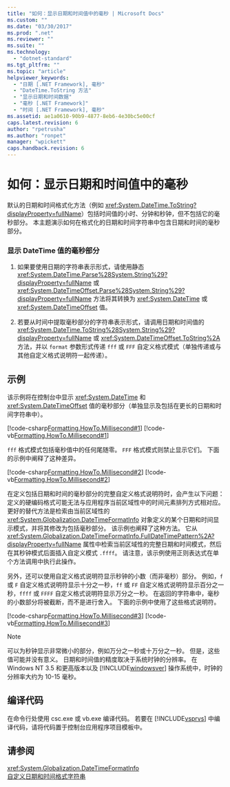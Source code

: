 ```yaml
---
title: "如何：显示日期和时间值中的毫秒 | Microsoft Docs"
ms.custom: ""
ms.date: "03/30/2017"
ms.prod: ".net"
ms.reviewer: ""
ms.suite: ""
ms.technology: 
  - "dotnet-standard"
ms.tgt_pltfrm: ""
ms.topic: "article"
helpviewer_keywords: 
  - "日期 [.NET Framework], 毫秒"
  - "DateTime.ToString 方法"
  - "显示日期和时间数据"
  - "毫秒 [.NET Framework]"
  - "时间 [.NET Framework], 毫秒"
ms.assetid: ae1a0610-90b9-4877-8eb6-4e30bc5e00cf
caps.latest.revision: 6
author: "rpetrusha"
ms.author: "ronpet"
manager: "wpickett"
caps.handback.revision: 6
---
```

# 如何：显示日期和时间值中的毫秒
默认的日期和时间格式化方法（例如 <xref:System.DateTime.ToString?displayProperty=fullName>）包括时间值的小时、分钟和秒钟，但不包括它的毫秒部分。  本主题演示如何在格式化的日期和时间字符串中包含日期和时间的毫秒部分。  
  
### 显示 DateTime 值的毫秒部分  
  
1.  如果要使用日期的字符串表示形式，请使用静态 <xref:System.DateTime.Parse%28System.String%29?displayProperty=fullName> 或 <xref:System.DateTimeOffset.Parse%28System.String%29?displayProperty=fullName> 方法将其转换为 <xref:System.DateTime> 或 <xref:System.DateTimeOffset> 值。  
  
2.  若要从时间中提取毫秒部分的字符串表示形式，请调用日期和时间值的 <xref:System.DateTime.ToString%28System.String%29?displayProperty=fullName> 或 <xref:System.DateTimeOffset.ToString%2A> 方法，并以 `format` 参数形式传递 `fff` 或 `FFF` 自定义格式模式（单独传递或与其他自定义格式说明符一起传递）。  
  
## 示例  
 该示例将在控制台中显示 <xref:System.DateTime> 和 <xref:System.DateTimeOffset> 值的毫秒部分（单独显示及包括在更长的日期和时间字符串中）。  
  
 [!code-csharp[Formatting.HowTo.Millisecond#1](../../../samples/snippets/csharp/VS_Snippets_CLR/Formatting.HowTo.Millisecond/cs/Millisecond.cs#1)]
 [!code-vb[Formatting.HowTo.Millisecond#1](../../../samples/snippets/visualbasic/VS_Snippets_CLR/Formatting.HowTo.Millisecond/vb/Millisecond.vb#1)]  
  
 `fff` 格式模式包括毫秒值中的任何尾随零。  `FFF` 格式模式则禁止显示它们。  下面的示例中阐释了这种差异。  
  
 [!code-csharp[Formatting.HowTo.Millisecond#2](../../../samples/snippets/csharp/VS_Snippets_CLR/Formatting.HowTo.Millisecond/cs/Millisecond.cs#2)]
 [!code-vb[Formatting.HowTo.Millisecond#2](../../../samples/snippets/visualbasic/VS_Snippets_CLR/Formatting.HowTo.Millisecond/vb/Millisecond.vb#2)]  
  
 在定义包括日期和时间的毫秒部分的完整自定义格式说明符时，会产生以下问题：定义的硬编码格式可能无法与应用程序当前区域性中的时间元素排列方式相对应。  更好的替代方法是检索由当前区域性的 <xref:System.Globalization.DateTimeFormatInfo> 对象定义的某个日期和时间显示模式，并将其修改为包括毫秒部分。  该示例也阐释了这种方法。  它从 <xref:System.Globalization.DateTimeFormatInfo.FullDateTimePattern%2A?displayProperty=fullName> 属性中检索当前区域性的完整日期和时间模式，然后在其秒钟模式后面插入自定义模式 `.ffff`。  请注意，该示例使用正则表达式在单个方法调用中执行此操作。  
  
 另外，还可以使用自定义格式说明符显示秒钟的小数（而非毫秒）部分。  例如，`f` 或 `F` 自定义格式说明符显示十分之一秒，`ff` 或 `FF` 自定义格式说明符显示百分之一秒，`ffff` 或 `FFFF` 自定义格式说明符显示万分之一秒。  在返回的字符串中，毫秒的小数部分将被截断，而不是进行舍入。  下面的示例中使用了这些格式说明符。  
  
 [!code-csharp[Formatting.HowTo.Millisecond#3](../../../samples/snippets/csharp/VS_Snippets_CLR/Formatting.HowTo.Millisecond/cs/Millisecond.cs#3)]
 [!code-vb[Formatting.HowTo.Millisecond#3](../../../samples/snippets/visualbasic/VS_Snippets_CLR/Formatting.HowTo.Millisecond/vb/Millisecond.vb#3)]  
  
> [!NOTE]
>  可以为秒钟显示非常微小的部分，例如万分之一秒或十万分之一秒。  但是，这些值可能并没有意义。  日期和时间值的精度取决于系统时钟的分辨率。  在 Windows NT 3.5 和更高版本以及 [!INCLUDE[windowsver](../../../includes/windowsver-md.md)] 操作系统中，时钟的分辨率大约为 10\-15 毫秒。  
  
## 编译代码  
 在命令行处使用 csc.exe 或 vb.exe 编译代码。  若要在 [!INCLUDE[vsprvs](../../../includes/vsprvs-md.md)] 中编译代码，请将代码置于控制台应用程序项目模板中。  
  
## 请参阅  
 <xref:System.Globalization.DateTimeFormatInfo>   
 [自定义日期和时间格式字符串](../../../docs/standard/base-types/custom-date-and-time-format-strings.md)